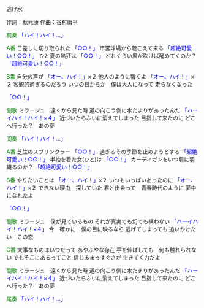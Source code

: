 逃げ水

作詞：秋元康
作曲：谷村庸平

<font color=green>前奏</font>
<font color=blue>「ハイ！ハイ！…」</font> 

<font color=green>A番</font>
日差しに切り取られた <font color=blue>「○○！」</font> 
市営球場から聴こえて来る <font color=blue>「超絶可愛い！○○！」</font> 
ひと夏の熱狂は <font color=blue>「○○！」</font> 
どれくらい風が吹けば醒めてくのか？ <font color=blue>「超絶可愛い！○○！」</font>  

<font color=green>B番</font>
自分の声が <font color=blue>「オー、ハイ！」</font>×２ 
他人のように響くよ <font color=blue>「オー、ハイ！」</font>×２ 
客観的過ぎるのだろう
いつの日からか　僕は大人になって
走らなくなった

<font color=blue>「○○！」</font> 

<font color=green>副歌</font>
ミラージュ　遠くから見た時
道の向こう側に水たまりがあったんだ <font color=blue>「ハーイハイ！ハイ！×４」</font> 
近づいたらふいに消えてしまった
目指して来たのに
どこへ行った？　あの夢

<font color=green>间奏</font>
<font color=blue>「ハイ！ハイ！…」</font> 

<font color=green>A番</font>
芝生のスプリンクラー <font color=blue>「○○！」</font> 
過ぎるその季節を止めようとする <font color=blue>「超絶可愛い！○○！」</font> 
半袖を着た女(ひと)は <font color=blue>「○○！」</font> 
カーディガンをいつ肩に羽織るのか？ <font color=blue>「超絶可愛い！○○！」</font> 

<font color=green>B番</font>
やりたいことは <font color=blue>「オー、ハイ！」</font>×２ 
いつもいっぱいあったのに <font color=blue>「オー、ハイ！」</font>×２ 
できない理由　探していた
君と出会って　青春時代のように
夢中になれたよ

<font color=blue>「○○！」</font> 

<font color=green>副歌</font>
ミラージュ　僕が見ているもの
それが真実でも幻でも構わない <font color=blue>「ハーイハイ！ハイ！×４」</font> 
今　確かに　僕の目に映るなら
逃げてしまっても
追いかけたい　この恋

<font color=green>C番</font>
大事なものはいつだって
あやふやな存在
手を伸ばしても　何も触れられない
でもそこにあるってこと
信じるまっすぐさが
生きてく力だよ

<font color=green>副歌</font>
ミラージュ　遠くから見た時
道の向こう側に水たまりがあったんだ <font color=blue>「ハーイハイ！ハイ！×４」</font> 
近づいたらふいに消えてしまった
目指して来たのに
どこへ行った？　あの夢

<font color=green>尾奏</font>
<font color=blue>「ハイ！ハイ！…」</font> 
